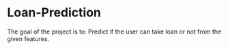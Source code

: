 # Loan-Prediction
The goal of the project is to: Predict if the user can take loan or not from the given features.
